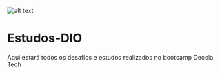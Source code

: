 ![alt text](https://github.com/Pleiterson/desafios-bootcamps-dio/blob/master/assets/banner.png)

# Estudos-DIO
Aqui estará todos os desafios e estudos realizados no bootcamp Decola Tech
